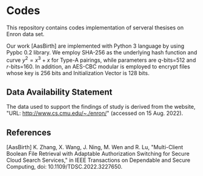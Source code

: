 # Codes
This repository contains codes implementation of serveral thesises on Enron data set.

Our work [AasBirth] are implemented with Python 3 language by using Pypbc 0.2 library. We employ SHA-256 as the underlying hash function and curve $y^2=x^3+x$ for Type-A pairings, while parameters are $q$-bits=512 and $r$-bits=160. In addition, an AES-CBC modular is employed to encrypt files whose key is 256 bits and Initialization Vector is 128 bits.

## Data Availability Statement 
The data used to support the findings of study is derived from the website, "URL: http://www.cs.cmu.edu/~./enron/" (accessed on 15 Aug. 2022).

## References
[AasBirth] K. Zhang, X. Wang, J. Ning, M. Wen and R. Lu, "Multi-Client Boolean File Retrieval with Adaptable Authorization Switching for Secure Cloud Search Services," in IEEE Transactions on Dependable and Secure Computing, doi: 10.1109/TDSC.2022.3227650. 

